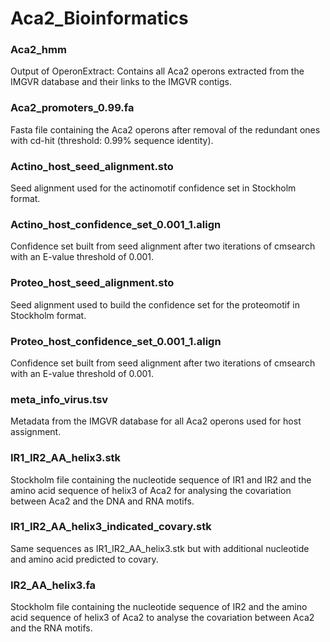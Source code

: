 # Aca2_Bioinformatics

### Aca2_hmm
Output of OperonExtract: Contains all Aca2 operons extracted from the IMGVR database and their links to the IMGVR contigs.

### Aca2_promoters_0.99.fa
Fasta file containing the Aca2 operons after removal of the redundant ones with cd-hit (threshold: 0.99% sequence identity).

### Actino_host_seed_alignment.sto
Seed alignment used for the actinomotif confidence set in Stockholm format.

### Actino_host_confidence_set_0.001_1.align
Confidence set built from seed alignment after two iterations of cmsearch with an E-value threshold of 0.001.

### Proteo_host_seed_alignment.sto
Seed alignment used to build the confidence set for the proteomotif in Stockholm format.

### Proteo_host_confidence_set_0.001_1.align
Confidence set built from seed alignment after two iterations of cmsearch with an E-value threshold of 0.001.

### meta_info_virus.tsv
Metadata from the IMGVR database for all Aca2 operons used for host assignment.

### IR1_IR2_AA_helix3.stk
Stockholm file containing the nucleotide sequence of IR1 and IR2 and the amino acid sequence of helix3 of Aca2 for analysing the covariation between Aca2 and the DNA and RNA motifs.

### IR1_IR2_AA_helix3_indicated_covary.stk
Same sequences as IR1_IR2_AA_helix3.stk but with additional nucleotide and amino acid predicted to covary.

### IR2_AA_helix3.fa
Stockholm file containing the nucleotide sequence of IR2 and the amino acid sequence of helix3 of Aca2 to analyse the covariation between Aca2 and the RNA motifs.

